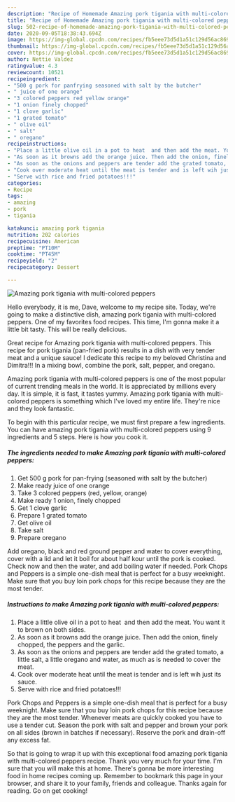 ```yaml
---
description: "Recipe of Homemade Amazing pork tigania with multi-colored peppers"
title: "Recipe of Homemade Amazing pork tigania with multi-colored peppers"
slug: 502-recipe-of-homemade-amazing-pork-tigania-with-multi-colored-peppers
date: 2020-09-05T18:38:43.694Z
image: https://img-global.cpcdn.com/recipes/fb5eee73d5d1a51c129d56ac8691b5e5/751x532cq70/amazing-pork-tigania-with-multi-colored-peppers-recipe-main-photo.jpg
thumbnail: https://img-global.cpcdn.com/recipes/fb5eee73d5d1a51c129d56ac8691b5e5/751x532cq70/amazing-pork-tigania-with-multi-colored-peppers-recipe-main-photo.jpg
cover: https://img-global.cpcdn.com/recipes/fb5eee73d5d1a51c129d56ac8691b5e5/751x532cq70/amazing-pork-tigania-with-multi-colored-peppers-recipe-main-photo.jpg
author: Nettie Valdez
ratingvalue: 4.3
reviewcount: 10521
recipeingredient:
- "500 g pork for panfrying seasoned with salt by the butcher"
- " juice of one orange"
- "3 colored peppers red yellow orange"
- "1 onion finely chopped"
- "1 clove garlic"
- "1 grated tomato"
- " olive oil"
- " salt"
- " oregano"
recipeinstructions:
- "Place a little olive oil in a pot to heat  and then add the meat. You want it to brown on both sides."
- "As soon as it browns add the orange juice. Then add the onion, finely chopped, the peppers and the garlic."
- "As soon as the onions and peppers are tender add the grated tomato, a little salt, a little oregano and water, as much as is needed to cover the meat."
- "Cook over moderate heat until the meat is tender and is left wih just its sauce."
- "Serve with rice and fried potatoes!!!"
categories:
- Recipe
tags:
- amazing
- pork
- tigania

katakunci: amazing pork tigania 
nutrition: 202 calories
recipecuisine: American
preptime: "PT10M"
cooktime: "PT45M"
recipeyield: "2"
recipecategory: Dessert

---
```



![Amazing pork tigania with multi-colored peppers](https://img-global.cpcdn.com/recipes/fb5eee73d5d1a51c129d56ac8691b5e5/751x532cq70/amazing-pork-tigania-with-multi-colored-peppers-recipe-main-photo.jpg)

Hello everybody, it is me, Dave, welcome to my recipe site. Today, we're going to make a distinctive dish, amazing pork tigania with multi-colored peppers. One of my favorites food recipes. This time, I'm gonna make it a little bit tasty. This will be really delicious.

Great recipe for Amazing pork tigania with multi-colored peppers. This recipe for pork tigania (pan-fried pork) results in a dish with very tender meat and a unique sauce! I dedicate this recipe to my beloved Christina and Dimitra!!! In a mixing bowl, combine the pork, salt, pepper, and oregano.

Amazing pork tigania with multi-colored peppers is one of the most popular of current trending meals in the world. It is appreciated by millions every day. It is simple, it is fast, it tastes yummy. Amazing pork tigania with multi-colored peppers is something which I've loved my entire life. They're nice and they look fantastic.


To begin with this particular recipe, we must first prepare a few ingredients. You can have amazing pork tigania with multi-colored peppers using 9 ingredients and 5 steps. Here is how you cook it.

<!--inarticleads1-->

##### The ingredients needed to make Amazing pork tigania with multi-colored peppers:

1. Get 500 g pork for pan-frying (seasoned with salt by the butcher)
1. Make ready  juice of one orange
1. Take 3 colored peppers (red, yellow, orange)
1. Make ready 1 onion, finely chopped
1. Get 1 clove garlic
1. Prepare 1 grated tomato
1. Get  olive oil
1. Take  salt
1. Prepare  oregano


Add oregano, black and red ground pepper and water to cover everything, cover with a lid and let it boil for about half kour until the pork is cooked. Check now and then the water, and add boiling water if needed. Pork Chops and Peppers is a simple one-dish meal that is perfect for a busy weeknight. Make sure that you buy loin pork chops for this recipe because they are the most tender. 

<!--inarticleads2-->

##### Instructions to make Amazing pork tigania with multi-colored peppers:

1. Place a little olive oil in a pot to heat  and then add the meat. You want it to brown on both sides.
1. As soon as it browns add the orange juice. Then add the onion, finely chopped, the peppers and the garlic.
1. As soon as the onions and peppers are tender add the grated tomato, a little salt, a little oregano and water, as much as is needed to cover the meat.
1. Cook over moderate heat until the meat is tender and is left wih just its sauce.
1. Serve with rice and fried potatoes!!!


Pork Chops and Peppers is a simple one-dish meal that is perfect for a busy weeknight. Make sure that you buy loin pork chops for this recipe because they are the most tender. Whenever meats are quickly cooked you have to use a tender cut. Season the pork with salt and pepper and brown your pork on all sides (brown in batches if necessary). Reserve the pork and drain-off any excess fat. 

So that is going to wrap it up with this exceptional food amazing pork tigania with multi-colored peppers recipe. Thank you very much for your time. I'm sure that you will make this at home. There's gonna be more interesting food in home recipes coming up. Remember to bookmark this page in your browser, and share it to your family, friends and colleague. Thanks again for reading. Go on get cooking!
